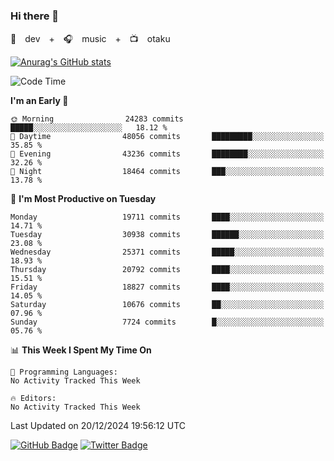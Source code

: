 ### Hi there 👋

🚀　dev　+　🎧　music　+　📺　otaku


[![Anurag's GitHub stats](https://github-readme-stats.vercel.app/api?username=koheitasaka&count_private=true&show_icons=true&theme=monokai)](https://github.com/koheitasaka/github-readme-stats)

<!--START_SECTION:waka-->
![Code Time](http://img.shields.io/badge/Code%20Time-1%2C161%20hrs%2023%20mins-blue)

**I'm an Early 🐤** 

```text
🌞 Morning                24283 commits       █████░░░░░░░░░░░░░░░░░░░░   18.12 % 
🌆 Daytime                48056 commits       █████████░░░░░░░░░░░░░░░░   35.85 % 
🌃 Evening                43236 commits       ████████░░░░░░░░░░░░░░░░░   32.26 % 
🌙 Night                  18464 commits       ███░░░░░░░░░░░░░░░░░░░░░░   13.78 % 
```
📅 **I'm Most Productive on Tuesday** 

```text
Monday                   19711 commits       ████░░░░░░░░░░░░░░░░░░░░░   14.71 % 
Tuesday                  30938 commits       ██████░░░░░░░░░░░░░░░░░░░   23.08 % 
Wednesday                25371 commits       █████░░░░░░░░░░░░░░░░░░░░   18.93 % 
Thursday                 20792 commits       ████░░░░░░░░░░░░░░░░░░░░░   15.51 % 
Friday                   18827 commits       ████░░░░░░░░░░░░░░░░░░░░░   14.05 % 
Saturday                 10676 commits       ██░░░░░░░░░░░░░░░░░░░░░░░   07.96 % 
Sunday                   7724 commits        █░░░░░░░░░░░░░░░░░░░░░░░░   05.76 % 
```


📊 **This Week I Spent My Time On** 

```text
💬 Programming Languages: 
No Activity Tracked This Week

🔥 Editors: 
No Activity Tracked This Week
```


 Last Updated on 20/12/2024 19:56:12 UTC
<!--END_SECTION:waka-->

[![GitHub Badge](https://img.shields.io/badge/GitHub-100000?style=for-the-badge&logo=github&logoColor=white)](https://github.com/koheitasaka)
[![Twitter Badge](https://img.shields.io/badge/Twitter-1DA1F2?style=for-the-badge&logo=twitter&logoColor=white)](https://twitter.com/sleep_asleep_)

